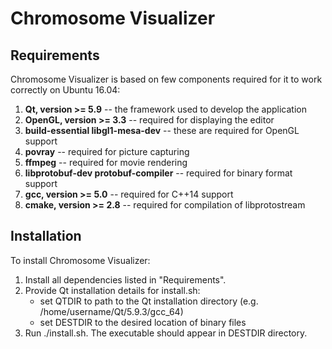 Chromosome Visualizer
=====================

Requirements
------------

Chromosome Visualizer is based on few components required for it to work correctly on Ubuntu 16.04:  
1.  **Qt, version >= 5.9** -- the framework used to develop the application
2.  **OpenGL, version >= 3.3** -- required for displaying the editor
3.  **build-essential libgl1-mesa-dev** -- these are required for OpenGL support
4.  **povray** -- required for picture capturing
5.  **ffmpeg** -- required for movie rendering
6.  **libprotobuf-dev protobuf-compiler** -- required for binary format support
7.  **gcc, version >= 5.0** -- required for C++14 support
8.  **cmake, version >= 2.8** -- required for compilation of libprotostream


Installation
------------

To install Chromosome Visualizer:
1.  Install all dependencies listed in "Requirements".
2.  Provide Qt installation details for install.sh:
      * set QTDIR to path to the Qt installation directory (e.g. /home/username/Qt/5.9.3/gcc_64)
      * set DESTDIR to the desired location of binary files
3.  Run ./install.sh. The executable should appear in DESTDIR directory.
